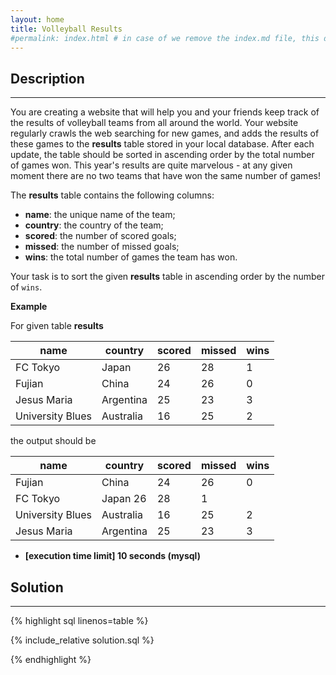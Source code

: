 ```yaml
---
layout: home
title: Volleyball Results
#permalink: index.html # in case of we remove the index.md file, this doc will be the index page
---
```


<div class="row">
<div class="columnStmt" markdown="1">

## Description
------

You are creating a website that will help you and your friends keep track of the results of volleyball teams from all around the world. Your website regularly crawls the web searching for new games, and adds the results of these games to the **results** table stored in your local database. After each update, the table should be sorted in ascending order by the total number of games won. This year's results are quite marvelous - at any given moment there are no two teams that have won the same number of games!

The **results** table contains the following columns:

* **name**: the unique name of the team;
* **country**: the country of the team;
* **scored**: the number of scored goals;
* **missed**: the number of missed goals;
* **wins**: the total number of games the team has won.

Your task is to sort the given **results** table in ascending order by the number of <code>wins</code>.

**Example**

For given table **results**

| name | country | scored | missed | wins |
| ---- | ---- | ---- | ---- | ---- |
| FC Tokyo | Japan | 26 | 28 | 1 |
| Fujian | China | 24 | 26 | 0 |
| Jesus Maria | Argentina | 25 | 23 | 3 |
| University Blues | Australia | 16 | 25 | 2 |

the output should be

| name | country | scored | missed | wins |
| ---- | ---- | ---- | ---- | ---- |
| Fujian | China | 24 | 26 | 0 |
| FC Tokyo | Japan	26 | 28 | 1 |
| University Blues | Australia | 16 | 25 | 2 |
| Jesus Maria | Argentina | 25 | 23 | 3 |


* **[execution time limit] 10 seconds (mysql)**

</div>
<div class="columnSol" markdown="1">

## Solution
------

{% highlight sql linenos=table %}

{% include_relative solution.sql %}

{% endhighlight %}

</div>
</div>
